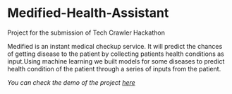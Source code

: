 # Medified-Health-Assistant

Project for the submission of Tech Crawler Hackathon


Medified is an instant medical checkup service. It will predict the chances of getting disease to the patient by collecting patients health conditions as input.Using machine learning we built models for some diseases to predict health condition of the patient through a series of inputs from the patient.

*You can check the demo of the project [here](https://adhilcodes.github.io/Medified/)*
